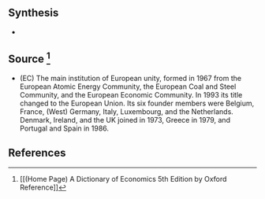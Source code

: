 ## Synthesis
- 
## Source [^1]
- (EC) The main institution of European unity, formed in 1967 from the European Atomic Energy Community, the European Coal and Steel Community, and the European Economic Community. In 1993 its title changed to the European Union. Its six founder members were Belgium, France, (West) Germany, Italy, Luxembourg, and the Netherlands. Denmark, Ireland, and the UK joined in 1973, Greece in 1979, and Portugal and Spain in 1986.
## References

[^1]: [[(Home Page) A Dictionary of Economics 5th Edition by Oxford Reference]]